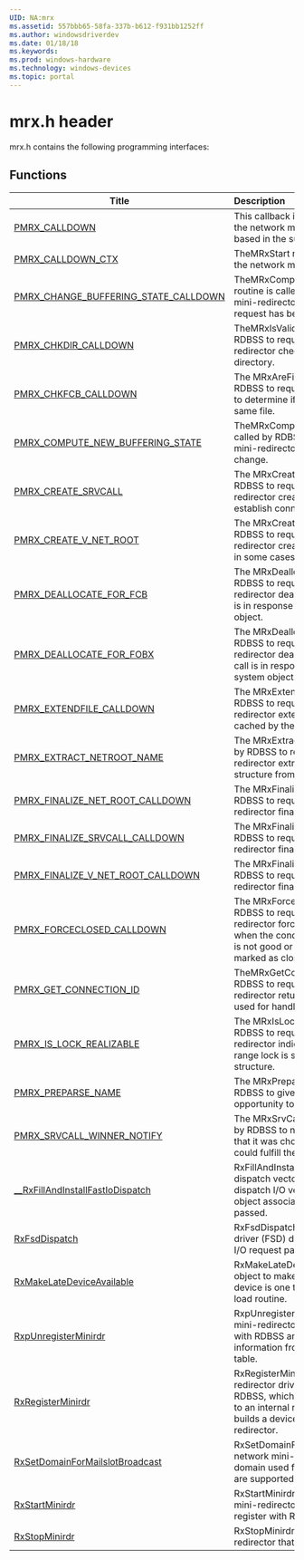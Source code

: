 ```yaml
---
UID: NA:mrx
ms.assetid: 557bbb65-58fa-337b-b612-f931bb1252ff
ms.author: windowsdriverdev
ms.date: 01/18/18
ms.keywords: 
ms.prod: windows-hardware
ms.technology: windows-devices
ms.topic: portal
---
```


# mrx.h header



mrx.h contains the following programming interfaces:





## Functions
| Title | Description |
| ---- |:---- |
| [PMRX_CALLDOWN](nc-mrx-pmrx_calldown.md) | This callback is called by RDBSS to request that the network mini-redirector perform an action based in the supplied IRP. |
| [PMRX_CALLDOWN_CTX](nc-mrx-pmrx_calldown_ctx.md) | TheMRxStart routine is called by RDBSS to start the network mini-redirector. |
| [PMRX_CHANGE_BUFFERING_STATE_CALLDOWN](nc-mrx-pmrx_change_buffering_state_calldown.md) | TheMRxCompleteBufferingStateChangeRequest routine is called by RDBSS to notify the network mini-redirector that a buffering state change request has been completed. |
| [PMRX_CHKDIR_CALLDOWN](nc-mrx-pmrx_chkdir_calldown.md) | TheMRxIsValidDirectory routine is called by RDBSS to request that a network mini-redirector check for the existence of a remote directory. |
| [PMRX_CHKFCB_CALLDOWN](nc-mrx-pmrx_chkfcb_calldown.md) | The MRxAreFilesAliased routine is called by RDBSS to request the network mini-redirector to determine if two FCB structures represent the same file. |
| [PMRX_COMPUTE_NEW_BUFFERING_STATE](nc-mrx-pmrx_compute_new_buffering_state.md) | TheMRxComputeNewBufferingState routine is called by RDBSS to request that the network mini-redirector compute a new buffering state change. |
| [PMRX_CREATE_SRVCALL](nc-mrx-pmrx_create_srvcall.md) | The MRxCreateSrvCall routine is called by RDBSS to request that the network mini-redirector create an SRV_CALL structure and establish connection with a server. |
| [PMRX_CREATE_V_NET_ROOT](nc-mrx-pmrx_create_v_net_root.md) | The MRxCreateVNetRoot routine is called by RDBSS to request that the network mini-redirector create a V_NET_ROOT structure and, in some cases, a NET_ROOT structure. |
| [PMRX_DEALLOCATE_FOR_FCB](nc-mrx-pmrx_deallocate_for_fcb.md) | The MRxDeallocateForFcb routine is called by RDBSS to request that the network mini-redirector deallocate an FCB structure. This call is in response to a request to close a file system object. |
| [PMRX_DEALLOCATE_FOR_FOBX](nc-mrx-pmrx_deallocate_for_fobx.md) | The MRxDeallocateForFobx routine is called by RDBSS to request that the network mini-redirector deallocate an FOBX structure. This call is in response to a request to close a file system object. |
| [PMRX_EXTENDFILE_CALLDOWN](nc-mrx-pmrx_extendfile_calldown.md) | The MRxExtendForCache routine is called by RDBSS to request that a network mini-redirector extend a file when the file is being cached by the cache manager. |
| [PMRX_EXTRACT_NETROOT_NAME](nc-mrx-pmrx_extract_netroot_name.md) | The MRxExtractNetRootName routine is called by RDBSS to request that a network mini-redirector extract the name of the NET_ROOT structure from a given pathname. |
| [PMRX_FINALIZE_NET_ROOT_CALLDOWN](nc-mrx-pmrx_finalize_net_root_calldown.md) | The MRxFinalizeNetRoot routine is called by RDBSS to request that a network mini-redirector finalize a NET_ROOT structure. |
| [PMRX_FINALIZE_SRVCALL_CALLDOWN](nc-mrx-pmrx_finalize_srvcall_calldown.md) | The MRxFinalizeSrvCall routine is called by RDBSS to request that a network mini-redirector finalize an SRV_CALL structure. |
| [PMRX_FINALIZE_V_NET_ROOT_CALLDOWN](nc-mrx-pmrx_finalize_v_net_root_calldown.md) | The MRxFinalizeVNetRoot routine is called by RDBSS to request that a network mini-redirector finalize a V_NET_ROOT structure. |
| [PMRX_FORCECLOSED_CALLDOWN](nc-mrx-pmrx_forceclosed_calldown.md) | The MRxForceClosed routine is called by RDBSS to request that a network mini-redirector force a close. This routine is called when the condition of the SRV_OPEN structure is not good or the SRV_OPEN structure is marked as closed. |
| [PMRX_GET_CONNECTION_ID](nc-mrx-pmrx_get_connection_id.md) | TheMRxGetConnectionId routine is called by RDBSS to request that a network mini-redirector return a connection ID, which can be used for handling multiple sessions. |
| [PMRX_IS_LOCK_REALIZABLE](nc-mrx-pmrx_is_lock_realizable.md) | The MRxIsLockRealizable routine is called by RDBSS to request that a network mini-redirector indicate whether a specific byte-range lock is supported on this NET_ROOT structure. |
| [PMRX_PREPARSE_NAME](nc-mrx-pmrx_preparse_name.md) | The MRxPreparseName routine is called by RDBSS to give a network mini-redirector the opportunity to preparse a name. |
| [PMRX_SRVCALL_WINNER_NOTIFY](nc-mrx-pmrx_srvcall_winner_notify.md) | The MRxSrvCallWinnerNotify routine is called by RDBSS to notify a network mini-redirector that it was chosen when multiple redirectors could fulfill the request. |
| [__RxFillAndInstallFastIoDispatch](nf-mrx-__rxfillandinstallfastiodispatch.md) | RxFillAndInstallFastIoDispatch fills out a fast I/O dispatch vector to be identical with the normal dispatch I/O vector and installs it into the driver object associated with the device object passed. |
| [RxFsdDispatch](nf-mrx-rxfsddispatch.md) | RxFsdDispatch implements the file system driver (FSD) dispatch for RDBSS to process an I/O request packet (IRP). |
| [RxMakeLateDeviceAvailable](nf-mrx-rxmakelatedeviceavailable.md) | RxMakeLateDeviceAvailable modifies the device object to make a &#0034;late device&#0034; available. A late device is one that is not created in the driver's load routine. |
| [RxpUnregisterMinirdr](nf-mrx-rxpunregisterminirdr.md) | RxpUnregisterMinirdr is called by a network mini-redirector driver to de-register the driver with RDBSS and remove the registration information from the internal RDBSS registration table. |
| [RxRegisterMinirdr](nf-mrx-rxregisterminirdr.md) | RxRegisterMinirdr is called by a network mini-redirector driver to register the driver with RDBSS, which adds the registration information to an internal registration table. RDBSS also builds a device object for the network mini-redirector. |
| [RxSetDomainForMailslotBroadcast](nf-mrx-rxsetdomainformailslotbroadcast.md) | RxSetDomainForMailslotBroadcast is called by a network mini-redirector driver to set the domain used for mailslot broadcasts if mailslots are supported by the driver. |
| [RxStartMinirdr](nf-mrx-rxstartminirdr.md) | RxStartMinirdr is called to start up a network mini-redirector that has previously called to register with RDBSS. |
| [RxStopMinirdr](nf-mrx-rxstopminirdr.md) | RxStopMinirdr is called to stop a network mini-redirector that has previously been started. |